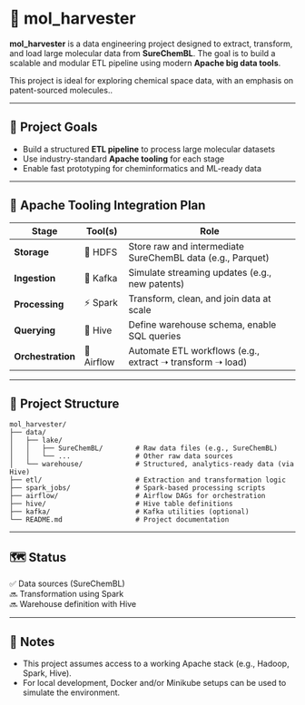 # 🧪 mol_harvester

**mol_harvester** is a data engineering project designed to extract, transform, and load large molecular data from **SureChemBL**. The goal is to build a scalable and modular ETL pipeline using modern **Apache big data tools**.

This project is ideal for exploring chemical space data, with an emphasis on patent-sourced molecules..

---

## 🚀 Project Goals

- Build a structured **ETL pipeline** to process large molecular datasets
- Use industry-standard **Apache tooling** for each stage
- Enable fast prototyping for cheminformatics and ML-ready data

---

## 🔧 Apache Tooling Integration Plan

| Stage        | Tool(s)         | Role                                                                 |
|--------------|-----------------|----------------------------------------------------------------------|
| **Storage**   | 🧱 HDFS          | Store raw and intermediate SureChemBL data (e.g., Parquet)           |
| **Ingestion** | 🔄 Kafka | Simulate streaming updates (e.g., new patents)                       |
| **Processing**| ⚡ Spark         | Transform, clean, and join data at scale                             |
| **Querying**  | 🐝 Hive          | Define warehouse schema, enable SQL queries                          |
| **Orchestration** | 📅 Airflow   | Automate ETL workflows (e.g., extract ➝ transform ➝ load)            |

---

## 📁 Project Structure

```text
mol_harvester/
├── data/
│   ├── lake/
│   │   ├── SureChemBL/        # Raw data files (e.g., SureChemBL)
│   │   └── ...                # Other raw data sources
│   └── warehouse/             # Structured, analytics-ready data (via Hive)
├── etl/                       # Extraction and transformation logic
├── spark_jobs/                # Spark-based processing scripts
├── airflow/                   # Airflow DAGs for orchestration
├── hive/                      # Hive table definitions
├── kafka/                     # Kafka utilities (optional)
└── README.md                  # Project documentation
```
---

## 🗺️ Status

✅ Data sources (SureChemBL)  
🔜 Transformation using Spark  
🔜 Warehouse definition with Hive

---

## 📌 Notes

- This project assumes access to a working Apache stack (e.g., Hadoop, Spark, Hive).
- For local development, Docker and/or Minikube setups can be used to simulate the environment.


